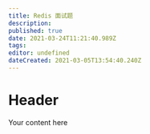 ```yaml
---
title: Redis 面试题
description: 
published: true
date: 2021-03-24T11:21:40.989Z
tags: 
editor: undefined
dateCreated: 2021-03-05T13:54:40.240Z
---
```


# Header
Your content here